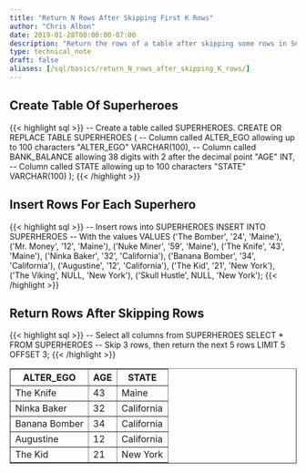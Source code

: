 ```yaml
---
title: "Return N Rows After Skipping First K Rows"
author: "Chris Albon"
date: 2019-01-28T00:00:00-07:00
description: "Return the rows of a table after skipping some rows in Snowflake using SQL."
type: technical_note
draft: false
aliases: [/sql/basics/return_N_rows_after_skipping_K_rows/]
---
```


## Create Table Of Superheroes

{{< highlight sql >}}
-- Create a table called SUPERHEROES.
CREATE OR REPLACE TABLE SUPERHEROES (
  -- Column called ALTER_EGO allowing up to 100 characters
  "ALTER_EGO" VARCHAR(100),
  -- Column called BANK_BALANCE allowing 38 digits with 2 after the decimal point
  "AGE" INT,
  -- Column called STATE allowing up to 100 characters
  "STATE" VARCHAR(100)
);
{{< /highlight >}}

## Insert Rows For Each Superhero

{{< highlight sql >}}
-- Insert rows into SUPERHEROES
INSERT INTO SUPERHEROES 
    -- With the values
    VALUES
    ('The Bomber', '24', 'Maine'),
    ('Mr. Money', '12', 'Maine'),
    ('Nuke Miner', '59', 'Maine'),
    ('The Knife', '43', 'Maine'),
    ('Ninka Baker', '32', 'California'),
    ('Banana Bomber', '34', 'California'),
    ('Augustine', '12', 'California'),
    ('The Kid', '21', 'New York'),
    ('The Viking', NULL, 'New York'),
    ('Skull Hustle', NULL, 'New York');
{{< /highlight >}}

## Return Rows After Skipping Rows

{{< highlight sql >}}
-- Select all columns from SUPERHEROES
SELECT * FROM SUPERHEROES
-- Skip 3 rows, then return the next 5 rows
LIMIT 5 OFFSET 3;
{{< /highlight >}}
<table border=1>
    <thead>
        <tr>
            <th>ALTER_EGO</th>
            <th>AGE</th>
            <th>STATE</th>
        </tr>
    </thead>
    <tbody>
        <tr>
            <td>The Knife</td>
            <td>43</td>
            <td>Maine</td>
        </tr>
        <tr>
            <td>Ninka Baker</td>
            <td>32</td>
            <td>California</td>
        </tr>
        <tr>
            <td>Banana Bomber</td>
            <td>34</td>
            <td>California</td>
        </tr>
        <tr>
            <td>Augustine</td>
            <td>12</td>
            <td>California</td>
        </tr>
        <tr>
            <td>The Kid</td>
            <td>21</td>
            <td>New York</td>
        </tr>
    </tbody>
</table>